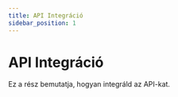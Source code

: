 ```yaml
---
title: API Integráció
sidebar_position: 1
---
```


# API Integráció

Ez a rész bemutatja, hogyan integráld az API-kat.
